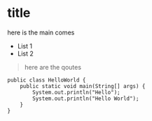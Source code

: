 # title
here is the main comes
* List 1
* List 2

> here are the qoutes

```
public class HelloWorld {
	public static void main(String[] args) {
		System.out.println("Hello");
		System.out.println("Hello World");
	} 
}

```